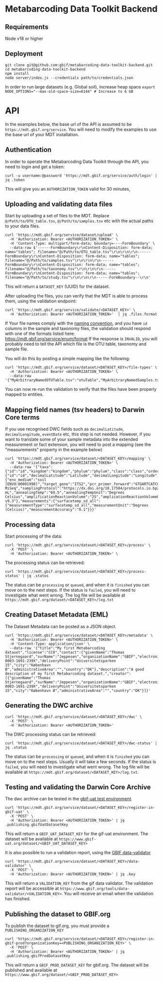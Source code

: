 # Metabarcoding Data Toolkit Backend

## Requirements
Node v18 or higher

## Deployment

````
git clone git@github.com:gbif/metabarcoding-data-toolkit-backend.git
cd metabarcoding-data-toolkit-backend
npm install
node server/index.js --credentials path/to/credentials.json
````

In order to run large datasets (e.g. Global soil), increase heap space
`export NODE_OPTIONS="--max-old-space-size=6144" # Increase to 6 GB`

# API
In the examples below, the base url of the API is assumed to be `https://mdt.gbif.org/service`. You will need to modify the examples to use the base url of your MDT installation.

## Authentication
In order to operate the Metabarcoding Data Toolkit through the API, you need to login and get a token:

`curl -u username:@password 'https://mdt.gbif.org/service/auth/login' | jq .token`

This will give you an `AUTHORIZATION_TOKEN` valid for 30 minutes,


## Uploading and validating data files
Start by uploading a set of files to the MDT. Replace `@/Path/to/OTU_table.tsv`, `@/Path/to/samples.tsv` etc with the actual paths to your data files.

````
curl 'https://mdt.gbif.org/service/dataset/upload' \
  -H 'Authorization: Bearer <AUTHORIZATION_TOKEN>' \
  -H 'Content-Type: multipart/form-data; boundary=----FormBoundary' \
  --data-raw $'------FormBoundary\r\nContent-Disposition: form-data; name="tables"; filename="@/Path/to/OTU_table.tsv"\r\n\r\n\r\n------FormBoundary\r\nContent-Disposition: form-data; name="tables"; filename="@/Path/to/samples.tsv"\r\n\r\n\r\n------FormBoundary\r\nContent-Disposition: form-data; name="tables"; filename="@/Path/to/taxonomy.tsv"\r\n\r\n\r\n------FormBoundary\r\nContent-Disposition: form-data; name="tables"; filename="@/Path/to/study.tsv"\r\n\r\n\r\n------FormBoundary--\r\n'
````
This will return a `DATASET_KEY` (UUID) for the dataset.

After uploading the files, you can verify that the MDT is able to process them, using the validation endpoint: 

````
curl 'https://mdt.gbif.org/service/validate/<DATASET_KEY>' \
  -H 'Authorization: Bearer <AUTHORIZATION_TOKEN>'  | jq .files.format
````

If Your file names comply with the [naming convention](https://docs.gbif-uat.org/mdt-user-guide/en/#fitting-the-data-into-a-template), and you have `id` columns in the sample and taxonomy files, the validation should respond with one of the formats listed here: https://mdt.gbif.org/service/enum/format
If the response is `INVALID`, you will probably need to tell the API which file is the OTU table, taxonomy and sample file.

You will do this by posting a simple mapping like the following:
````
curl 'https://mdt.gbif.org/service/dataset/<DATASET_KEY>/file-types' \
  -H 'Authorization: Bearer <AUTHORIZATION_TOKEN>' \
  --data-raw '{"MyArbitraryNamedOTUTable.tsv":"otuTable","MyArbitraryNamedSamples.tsv":"samples","MyArbitraryNamedTaxa.tsv":"taxa","MyArbitraryNamedStudy.txt":"defaultValues"}'
````

You can now re-run the validation to verify that the files have been properly mapped to entities.


## Mapping field names (tsv headers) to Darwin Core terms

If you use recognised DWC fields such as `decimalLatitude`, `decimalLongitude`, `eventDate` etc, this step is not needed. However, if you want to translate some of your sample metadata into the extended measurement or fact extension, you will need to post a mapping (see the "measurements" property in the example below)

````
curl 'https://mdt.gbif.org/service/dataset/<DATASET_KEY>/mapping' \
  -H 'Authorization: Bearer <AUTHORIZATION_TOKEN>' \
  --data-raw '{"taxa":{"id":"id","kingdom":"kingdom","phylum":"phylum","class":"class","order":"order","family":"family","genus":"genus","DNA_sequence":"sequence","scientificName":"species","verbatimIdentification":"taxpath"},"samples":{"id":"id","decimalLatitude":"Latitude","decimalLongitude":"Longitude","footprintWKT":"polygon","eventDate":"Date"},"defaultValues":{"env_medium":"soil [ENVO:00001998]","target_gene":"ITS2","pcr_primer_forward":"GTGARTCATCGARTCTTTG","pcr_primer_name_forward":"gITS7","pcr_primer_reverse":"TCCTCCGCTTATTGATATGC","pcr_primer_name_reverse":"ITS4","sop":"https://www.biorxiv.org/content/10.1101/2023.08.03.551543v1","seq_meth":"Illumina MiSeq","samplingProtocol":"https://dx.doi.org/10.17504/protocols.io.bp2l69y7klqe/v2","samp_vol_we_dna_ext":"1000 mL","annealingTemp":"69.5","annealingTempUnit":"Degrees Celsius","amplificationReactionVolume":"25","amplicationReactionVolumeUnit":"µl","nucl_acid_ext":"https://dx.doi.org/10.17504/protocols.io.ewov1qyyygr2/v1","nucl_acid_amp":"https://dx.doi.org/10.17504/protocols.io.dm6gp3wpdvzp/v1","lib_layout":"paired","otu_db":"UNITE v9.3"},"measurements":{"surfacetemp_sd_all":{"measurementType":"surfacetemp_sd_all","measurementUnit":"Degrees (Celcius)","measurementAccuracy":"0.1"}}}'
````

## Processing data

Start processing of the data:

````
curl 'https://mdt.gbif.org/service/dataset/<DATASET_KEY>/process' \
  -X 'POST' \
  -H 'Authorization: Bearer <AUTHORIZATION_TOKEN>' \
````

The processing status can be retrieved:

````
curl 'https://mdt.gbif.org/service/dataset/<DATASET_KEY>/process-status' | jq .status
````
The status can be `processing` or `queued`, and when it is `finished` you can move on to the next steps. 
If the status is `failed`, you will need to investigate what went wrong. The log file will be available at `https://mdt.gbif.org/dataset/<DATASET_KEY>/log.txt`


## Creating Dataset Metadata (EML)

The Dataset Metadata can be posted as a JSON object.

````
curl 'https://mdt.gbif.org/service/dataset/<DATASET_KEY>/metadata' \
  -H 'Authorization: Bearer <AUTHORIZATION_TOKEN>' \
  -H 'Content-Type: application/json' \
  --data-raw '{"title":"My first Metabarcoding dataset","license":"CC0","contact":{"givenName":"Thomas Stjernegaard","surName":"Jeppesen","organizationName":"GBIF","electronicMailAddress":"your@email.com","phone":"","userId":"0000-0003-1691-239X","deliveryPoint":"Universitetsparken 15","city":"København Ø","administrativeArea":"","country":"DK"},"description":"A good description of my first Metabarcoding dataset.","creator":[{"givenName":"Thomas Stjernegaard","surName":"Jeppesen","organizationName":"GBIF","electronicMailAddress":"your@email.com","phone":"","userId":"0000-0003-1691-239X","deliveryPoint":"Universitetsparken 15","city":"København Ø","administrativeArea":"","country":"DK"}]}'
````


## Generating the DWC archive

````
curl 'https://mdt.gbif.org/service/dataset/<DATASET_KEY>/dwc' \
  -X 'POST' \
  -H 'Authorization: Bearer <AUTHORIZATION_TOKEN>'
````

The DWC processing status can be retrieved:
````
curl 'https://mdt.gbif.org/service/dataset/<DATASET_KEY>/dwc-status' | jq .status
````
The status can be `processing` or `queued`, and when it is `finished` you can move on to the next steps. Usually it will take a few seconds.
If the status is `failed`, you will need to investigate what went wrong. The log file will be available at `https://mdt.gbif.org/dataset/<DATASET_KEY>/log.txt`.


## Testing and validating the Darwin Core Archive

The dwc archive can be tested in the [gbif-uat test environment](https://www.gbif-uat.org/). 

````
curl 'https://mdt.gbif.org/service/dataset/<DATASET_KEY>/register-in-gbif-uat' \
  -X 'POST' \
  -H 'Authorization: Bearer <AUTHORIZATION_TOKEN>' | jq .publishing.gbifUatDatasetKey
````

This will return a `GBIF_UAT_DATASET_KEY` for the gif-uat environment. The dataset will be available at `https://www.gbif-uat.org/dataset/<GBIF_UAT_DATASET_KEY>`

It is also possible to run a validation report, using the [GBIF data-validator](https://www.gbif.org/tools/data-validator)

````
curl 'https://mdt.gbif.org/service/dataset/<DATASET_KEY>/data-validator' \
  -X 'POST' \
  -H 'Authorization: Bearer <AUTHORIZATION_TOKEN>' | jq .key
````

This will return a `VALIDATION_KEY` from the gif data validator. The validation report will be accessible at `https://www.gbif.org/tools/data-validator/<VALIDATION_KEY>`. You will receive an email when the validation has finished.


## Publishing the dataset to GBIF.org

To publish the dataset to gif.org, you must provide a `PUBLISHING_ORGANIZATION_KEY`

````
curl 'https://mdt.gbif.org/service/dataset/<DATASET_KEY>/register-in-gbif-prod?organizationKey=<PUBLISHING_ORGANIZATION_KEY>' \
  -X 'POST' \
  -H 'Authorization: Bearer <AUTHORIZATION_TOKEN>' | jq .publishing.gbifProdDatasetKey
````

This will return a `GBIF_PROD_DATASET_KEY` for gbif.org. The dataset will be published and available at `https://www.gbif.org/dataset/<GBIF_PROD_DATASET_KEY>`
